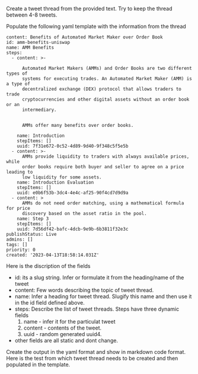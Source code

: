 Create a tweet thread from the provided text. Try to keep the thread between 4-8 tweets.

Populate the following yaml template with the information from the thread

```
content: Benefits of Automated Market Maker over Order Book
id: amm-benefits-uniswap
name: AMM Benefits
steps:
  - content: >-

      Automated Market Makers (AMMs) and Order Books are two different types of
      systems for executing trades. An Automated Market Maker (AMM) is a type of
      decentralized exchange (DEX) protocol that allows traders to trade
      cryptocurrencies and other digital assets without an order book or an
      intermediary.


      AMMs offer many benefits over order books.

    name: Introduction
    stepItems: []
    uuid: 7f31e672-0c52-4d89-9d40-9f348c5f5e5b
  - content: >-
      AMMs provide liquidity to traders with always available prices, while
      order books require both buyer and seller to agree on a price leading to
      low liquidity for some assets.
    name: Introduction Evaluation
    stepItems: []
    uuid: e0b6f53b-3dc4-4e4c-af25-90f4cd7d9d9a
  - content: >
      AMMs do not need order matching, using a mathematical formula for price
      discovery based on the asset ratio in the pool.
    name: Step 3
    stepItems: []
    uuid: 7d56df42-bafc-4dcb-9e9b-6b3811f32e3c
publishStatus: Live
admins: []
tags: []
priority: 0
created: '2023-04-13T18:58:14.031Z'
```

Here is the discription of the fields
- id: its a slug string. Infer or formulate it from the heading/name of the tweet
- content: Few words describing the topic of tweet thread.
- name: Infer a heading for tweet thread. Slugify this name and then use it in the id field defined above.
- steps: Describe the list of tweet threads. Steps have three dynamic fields 
    1) name - infer it for the particulat tweet 
    2) content - contents of the tweet.
    3) uuid - random generated uuid4.
- other fields are all static and dont change.


Create the output in the yaml format and show in markdown code format. Here is the test from which tweet thread needs to be created and then populated in the template.

